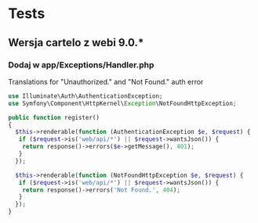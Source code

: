 # Tests

## Wersja cartelo z webi 9.0.*

### Dodaj w app/Exceptions/Handler.php

Translations for "Unauthorized." and "Not Found." auth error

```php
use Illuminate\Auth\AuthenticationException;
use Symfony\Component\HttpKernel\Exception\NotFoundHttpException;

public function register()
{
  $this->renderable(function (AuthenticationException $e, $request) {
   if ($request->is('web/api/*') || $request->wantsJson()) {
    return response()->errors($e->getMessage(), 401);
   }
  });

  $this->renderable(function (NotFoundHttpException $e, $request) {
   if ($request->is('web/api/*') || $request->wantsJson()) {
    return response()->errors('Not Found.', 404);
   }
  });
}
```
